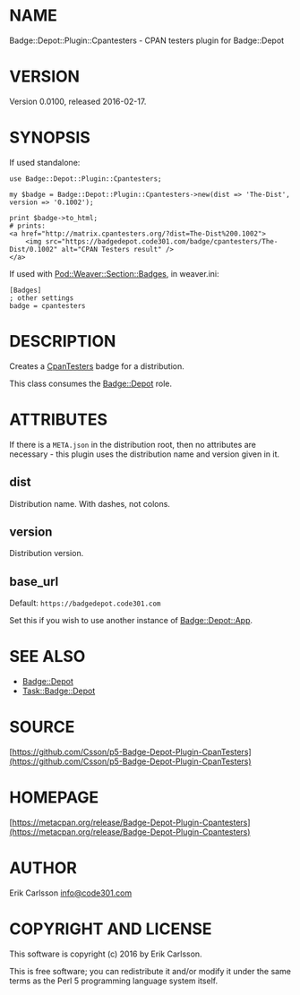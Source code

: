 # NAME

Badge::Depot::Plugin::Cpantesters - CPAN testers plugin for Badge::Depot

# VERSION

Version 0.0100, released 2016-02-17.

# SYNOPSIS

If used standalone:

    use Badge::Depot::Plugin::Cpantesters;

    my $badge = Badge::Depot::Plugin::Cpantesters->new(dist => 'The-Dist', version => '0.1002');

    print $badge->to_html;
    # prints:
    <a href="http://matrix.cpantesters.org/?dist=The-Dist%200.1002">
        <img src="https://badgedepot.code301.com/badge/cpantesters/The-Dist/0.1002" alt="CPAN Testers result" />
    </a>

If used with [Pod::Weaver::Section::Badges](https://metacpan.org/pod/Pod::Weaver::Section::Badges), in weaver.ini:

    [Badges]
    ; other settings
    badge = cpantesters

# DESCRIPTION

Creates a [CpanTesters](http://cpantesters.org) badge for a distribution.

This class consumes the [Badge::Depot](https://metacpan.org/pod/Badge::Depot) role.

# ATTRIBUTES

If there is a `META.json` in the distribution root, then no attributes are necessary - this plugin uses the distribution name and version given in it.

## dist

Distribution name. With dashes, not colons.

## version

Distribution version.

## base\_url

Default: `https://badgedepot.code301.com`

Set this if you wish to use another instance of [Badge::Depot::App](https://metacpan.org/pod/Badge::Depot::App).

# SEE ALSO

- [Badge::Depot](https://metacpan.org/pod/Badge::Depot)
- [Task::Badge::Depot](https://metacpan.org/pod/Task::Badge::Depot)

# SOURCE

[https://github.com/Csson/p5-Badge-Depot-Plugin-CpanTesters](https://github.com/Csson/p5-Badge-Depot-Plugin-CpanTesters)

# HOMEPAGE

[https://metacpan.org/release/Badge-Depot-Plugin-Cpantesters](https://metacpan.org/release/Badge-Depot-Plugin-Cpantesters)

# AUTHOR

Erik Carlsson <info@code301.com>

# COPYRIGHT AND LICENSE

This software is copyright (c) 2016 by Erik Carlsson.

This is free software; you can redistribute it and/or modify it under
the same terms as the Perl 5 programming language system itself.
